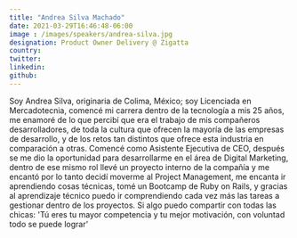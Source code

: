 ```yaml
---
title: "Andrea Silva Machado"
date: 2021-03-29T16:46:48-06:00
image : /images/speakers/andrea-silva.jpg
designation: Product Owner Delivery @ Zigatta
country: 
twitter: 
linkedin: 
github: 
---
```


Soy Andrea Silva, originaria de Colima, México; soy Licenciada en Mercadotecnia, comencé mi carrera dentro de la tecnología a mis 25 años, me enamoré de lo que percibí que era el trabajo de mis compañeros desarrolladores, de toda la cultura que ofrecen la mayoría de las empresas de desarrollo, y de los retos tan distintos que ofrece esta industria en comparación a otras.
Comencé como Asistente Ejecutiva de CEO, después se me dio la oportunidad para desarrollarme en el área de Digital Marketing, dentro de ese mismo rol llevé un proyecto interno de la compañía y me encantó por lo tanto decidí moverme al Project Management, me encanta ir aprendiendo cosas técnicas, tomé un Bootcamp de Ruby on Rails, y gracias al aprendizaje técnico puedo ir comprendiendo cada vez más las tareas a gestionar dentro de los proyectos.
Si algo puedo compartir con todas las chicas: 'Tú eres tu mayor competencia y tu mejor motivación, con voluntad todo se puede lograr'